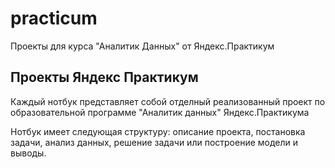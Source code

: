 # practicum
Проекты для курса "Аналитик Данных" от Яндекс.Практикум

## Проекты Яндекс Практикум

Каждый нотбук представляет собой отделный реализованный проект по образовательной программе "Аналитик данных" Яндекс.Практикума 

Нотбук имеет следующая структуру: описание проекта, постановка задачи, анализ данных, решение задачи или построение модели и выводы.
